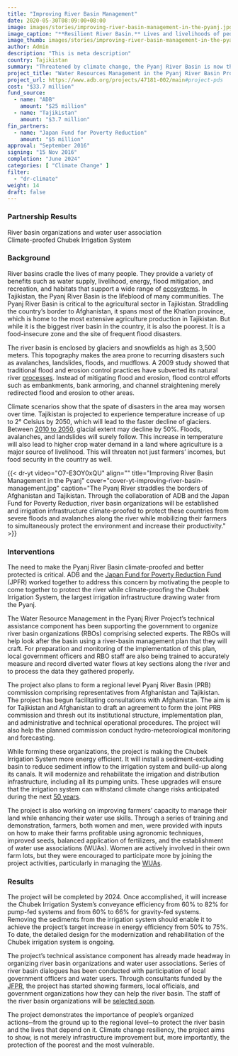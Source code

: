 ```yaml
---
title: "Improving River Basin Management"
date: 2020-05-30T08:09:00+08:00
image: images/stories/improving-river-basin-management-in-the-pyanj.jpg
image_caption: "**Resilient River Basin.** Lives and livelihoods of people dependent on the Pyanj River Basin in Tajikistan have a more secure future as the basin becomes better protected and climate-proofed."
image_thumb: images/stories/improving-river-basin-management-in-the-pyanj-th.jpg
author: Admin
description: "This is meta description"
country: Tajikistan
summary: "Threatened by climate change, the Pyanj River Basin is now the center of climate-proofing activities, thanks to a collaborative project by ADB and the Japan Fund for Poverty Reduction."
project_title: "Water Resources Management in the Pyanj River Basin Project"
project_url: https://www.adb.org/projects/47181-002/main#project-pds
cost: "$33.7 million"
fund_source: 
  - name: "ADB"
    amount: "$25 million"
  - name: "Tajikistan"
    amount: "$3.7 million"
fin_partners: 
  - name: "Japan Fund for Poverty Reduction"
    amount: "$5 million"
approval: "September 2016"
signing: "15 Nov 2016"
completion: "June 2024"
categories: [ "Climate Change​" ]
filter:
  - "dr-climate"
weight: 14
draft: false
---
```


### Partnership Results

<div class="dr-results row">
  <div class="col-md-6 mb-5"><i class="icon-check-circle"></i> <span>River basin organizations and water user association</span></div>
  <div class="col-md-6 mb-5"><i class="icon-check-circle"></i> <span>Climate-proofed Chubek Irrigation System</span></div>
</div>

### Background

River basins cradle the lives of many people. They provide a variety of benefits such as water supply, livelihood, energy, flood mitigation, and recreation, and habitats that support a wide range of [ecosystems](https://www.adb.org/sites/default/files/publication/30248/river-basin-planning.pdf). In Tajikistan, the Pyanj River Basin is the lifeblood of many communities. The Pyanj River Basin is critical to the agricultural sector in Tajikistan. Straddling the country’s border to Afghanistan, it spans most of the Khatlon province, which is home to the most extensive agriculture production in Tajikistan. But while it is the biggest river basin in the country, it is also the poorest. It is a food-insecure zone and the site of frequent flood disasters.

The river basin is enclosed by glaciers and snowfields as high as 3,500 meters. This topography makes the area prone to recurring disasters such as avalanches, landslides, floods, and mudflows. A 2009 study showed that traditional flood and erosion control practices have subverted its natural river [processes](https://www.adb.org/sites/default/files/publication/42682/cwa-wp-06-pyanj-river-morphology.pdf). Instead of mitigating flood and erosion, flood control efforts such as embankments, bank armoring, and channel straightening merely redirected flood and erosion to other areas.

Climate scenarios show that the spate of disasters in the area may worsen over time. Tajikistan is projected to experience temperature increase of up to 2° Celsius by 2050, which will lead to the faster decline of glaciers. Between [2010 to 2050](https://www.adb.org/sites/default/files/publication/42682/cwa-wp-06-pyanj-river-morphology.pdf), glacial extent may decline by 50%. Floods, avalanches, and landslides will surely follow. This increase in temperature will also lead to higher crop water demand in a land where agriculture is a major source of livelihood. This will threaten not just farmers’ incomes, but food security in the country as well.

{{< dr-yt video="O7-E3OY0xQU" align="" title="Improving River Basin Management in the Pyanj" cover="cover-yt-improving-river-basin-management.jpg" caption="The Pyanj River straddles the borders of Afghanistan and Tajikistan. Through the collaboration of ADB and the Japan Fund for Poverty Reduction, river basin organizations will be established and irrigation infrastructure climate-proofed to protect these countries from severe floods and avalanches along the river while mobilizing their farmers to simultaneously protect the environment and increase their productivity." >}}

### Interventions

The need to make the Pyanj River Basin climate-proofed and better protected is critical. ADB and the [Japan Fund for Poverty Reduction Fund](./modalities/trust-funds/single-partner-trust-funds/#jfpr) (JPFR) worked together to address this concern by motivating the people to come together to protect the river while climate-proofing the Chubek Irrigation System, the largest irrigation infrastructure drawing water from the Pyanj.

The Water Resource Management in the Pyanj River Project’s technical assistance component has been supporting the government to organize river basin organizations (RBOs) comprising selected experts. The RBOs will help look after the basin using a river-basin management plan that they will craft.  For preparation and monitoring of the implementation of this plan, local government officers and RBO staff are also being trained to accurately measure and record diverted water flows at key sections along the river and to process the data they gathered properly.

The project also plans to form a regional level Pyanj River Basin (PRB) commission comprising representatives from Afghanistan and Tajikistan. The project has begun facilitating consultations with Afghanistan. The aim is for Tajikistan and Afghanistan to draft an agreement to form the joint PRB commission and thresh out its institutional structure, implementation plan, and administrative and technical operational procedures. The project will also help the planned commission conduct hydro-meteorological monitoring and forecasting.

While forming these organizations, the project is making the Chubek Irrigation System more energy efficient. It will install a sediment-excluding basin to reduce sediment inflow to the irrigation system and build-up along its canals. It will modernize and rehabilitate the irrigation and distribution infrastructure, including all its pumping units. These upgrades will ensure that the irrigation system can withstand climate change risks anticipated during the next [50 years](https://www.adb.org/sites/default/files/project-document/198876/47181-002-pam.pdf).

The project is also working on improving farmers’ capacity to manage their land while enhancing their water use skills. Through a series of training and demonstration, farmers, both women and men, were provided with inputs on how to make their farms profitable using agronomic techniques, improved seeds, balanced application of fertilizers, and the establishment of water use associations (WUAs). Women are actively involved in their own farm lots, but they were encouraged to participate more by joining the project activities, particularly in managing the [WUAs](https://www.adb.org/sites/default/files/project-document/198876/47181-002-pam.pdf).

### Results

The project will be completed by 2024. Once accomplished, it will increase the Chubek Irrigation System’s conveyance efficiency from 60% to 82% for pump-fed systems and from 60% to 66% for gravity-fed systems. Removing the sediments from the irrigation system should enable it to achieve the project’s target increase in energy efficiency from 50% to 75%. To date, the detailed design for the modernization and rehabilitation of the Chubek irrigation system is ongoing.

The project’s technical assistance component has already made headway in organizing river basin organizations and water user associations. Series of river basin dialogues has been conducted with participation of local government officers and water users. Through consultants funded by the [JFPR](./modalities/trust-funds/single-partner-trust-funds/#jfpr), the project has started showing farmers, local officials, and government organizations how they can help the river basin. The staff of the river basin organizations will be [selected soon](https://www.adb.org/projects/47181-002/main#project-pds).

The project demonstrates the importance of people’s organized actions─from the ground up to the regional level─to protect the river basin and the lives that depend on it. Climate change resiliency, the project aims to show, is not merely infrastructure improvement but, more importantly, the protection of the poorest and the most vulnerable.